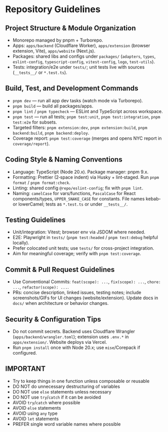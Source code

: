 # Repository Guidelines

## Project Structure & Module Organization

- Monorepo managed by pnpm + Turborepo.
- Apps: `apps/backend` (Cloudflare Worker), `apps/extension` (browser extension, Vite), `apps/website` (Next.js).
- Packages: shared libs and configs under `packages/` (`adapters`, `types`, `eslint-config`, `typescript-config`, `vitest-config`, `logo`, `test-utils`).
- Tests: integration/e2e under `tests/`; unit tests live with sources (`__tests__/` or `*.test.ts`).

## Build, Test, and Development Commands

- `pnpm dev` — run all app dev tasks (watch mode via Turborepo).
- `pnpm build` — build all packages/apps.
- `pnpm lint` / `pnpm typecheck` — ESLint and TypeScript across workspace.
- `pnpm test` — run all tests; `pnpm test:unit`, `pnpm test:integration`, `pnpm test:e2e` for subsets.
- Targeted filters: `pnpm extension:dev`, `pnpm extension:build`, `pnpm backend:build`, `pnpm backend:deploy`.
- Coverage report: `pnpm test:coverage` (merges and opens NYC report in `coverage/report`).

## Coding Style & Naming Conventions

- Language: TypeScript (Node 20.x). Package manager: pnpm 9.x.
- Formatting: Prettier (2‑space indent) via Husky + lint‑staged. Run `pnpm format` / `pnpm format:check`.
- Linting: shared config `@repo/eslint-config`; fix with `pnpm lint`.
- Naming: `camelCase` for vars/functions, `PascalCase` for React components/types, `UPPER_SNAKE_CASE` for constants. File names kebab- or lowerCamel; tests as `*.test.ts` or under `__tests__/`.

## Testing Guidelines

- Unit/integration: Vitest; browser env via JSDOM where needed.
- E2E: Playwright in `tests/` (`pnpm test:headed` / `pnpm test:debug` helpful locally).
- Prefer colocated unit tests; use `tests/` for cross-project integration.
- Aim for meaningful coverage; verify with `pnpm test:coverage`.

## Commit & Pull Request Guidelines

- Use Conventional Commits: `feat(scope): ...`, `fix(scope): ...`, `chore: ...`, `refactor(scope): ...`.
- PRs: concise description, linked issues, testing notes; include screenshots/GIFs for UI changes (website/extension). Update docs in `docs/` when architecture or behavior changes.

## Security & Configuration Tips

- Do not commit secrets. Backend uses Cloudflare Wrangler (`apps/backend/wrangler.toml`); extension uses `.env.*` in `apps/extension/`. Website deploys via Vercel.
- Run `pnpm install` once with Node 20.x; use `mise`/Corepack if configured.

## IMPORTANT

- Try to keep things in one function unless composable or reusable
- DO NOT do unnecessary destructuring of variables
- DO NOT use `else` statements unless necessary
- DO NOT use `try`/`catch` if it can be avoided
- AVOID `try`/`catch` where possible
- AVOID `else` statements
- AVOID using `any` type
- AVOID `let` statements
- PREFER single word variable names where possible

